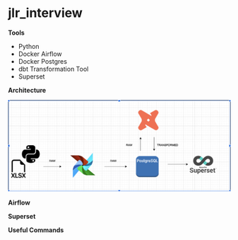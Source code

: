 # jlr_interview

**Tools**

- Python
- Docker Airflow
- Docker Postgres
- dbt Transformation Tool
- Superset

**Architecture**

![alt text](https://github.com/mahdimostafa/jlr_interview/blob/main/architecture.png?raw=true)

**Airflow**

**Superset**

**Useful Commands**
